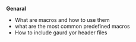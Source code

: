 **Genaral**
- What are macros and how to use them
- what are the most common predefined macros
- How to include gaurd yor header files

